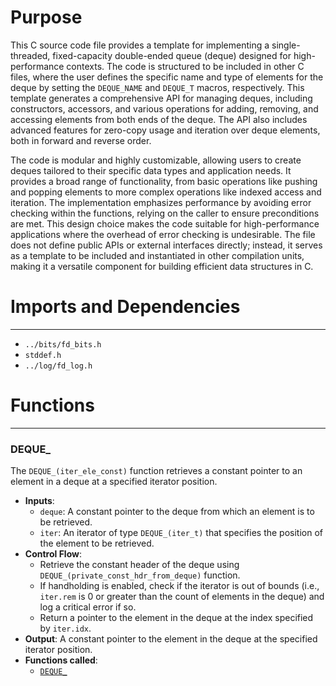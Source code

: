 # Purpose
This C source code file provides a template for implementing a single-threaded, fixed-capacity double-ended queue (deque) designed for high-performance contexts. The code is structured to be included in other C files, where the user defines the specific name and type of elements for the deque by setting the `DEQUE_NAME` and `DEQUE_T` macros, respectively. This template generates a comprehensive API for managing deques, including constructors, accessors, and various operations for adding, removing, and accessing elements from both ends of the deque. The API also includes advanced features for zero-copy usage and iteration over deque elements, both in forward and reverse order.

The code is modular and highly customizable, allowing users to create deques tailored to their specific data types and application needs. It provides a broad range of functionality, from basic operations like pushing and popping elements to more complex operations like indexed access and iteration. The implementation emphasizes performance by avoiding error checking within the functions, relying on the caller to ensure preconditions are met. This design choice makes the code suitable for high-performance applications where the overhead of error checking is undesirable. The file does not define public APIs or external interfaces directly; instead, it serves as a template to be included and instantiated in other compilation units, making it a versatile component for building efficient data structures in C.
# Imports and Dependencies

---
- `../bits/fd_bits.h`
- `stddef.h`
- `../log/fd_log.h`


# Functions

---
### DEQUE\_<!-- {{#callable:DEQUE_}} -->
The `DEQUE_(iter_ele_const)` function retrieves a constant pointer to an element in a deque at a specified iterator position.
- **Inputs**:
    - `deque`: A constant pointer to the deque from which an element is to be retrieved.
    - `iter`: An iterator of type `DEQUE_(iter_t)` that specifies the position of the element to be retrieved.
- **Control Flow**:
    - Retrieve the constant header of the deque using `DEQUE_(private_const_hdr_from_deque)` function.
    - If handholding is enabled, check if the iterator is out of bounds (i.e., `iter.rem` is 0 or greater than the count of elements in the deque) and log a critical error if so.
    - Return a pointer to the element in the deque at the index specified by `iter.idx`.
- **Output**: A constant pointer to the element in the deque at the specified iterator position.
- **Functions called**:
    - [`DEQUE_`](#DEQUE_)


